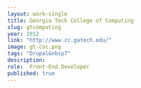 ```yaml
---
layout: work-single
title: Georgia Tech College of Computing
slug: gtcomputing
year: 2012
link: "http://www.cc.gatech.edu/"
image: gt-coc.png
tags: "Drupal&nbsp7"
description:
role:  Front-End Developer
published: true
---
```

